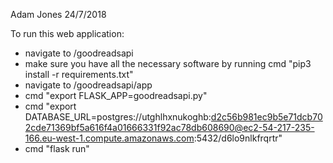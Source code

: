 Adam Jones
24/7/2018

To run this web application:
- navigate to /goodreadsapi
- make sure you have all the necessary software by running cmd "pip3 install -r requirements.txt"
- navigate to /goodreadsapi/app
- cmd "export FLASK_APP=goodreadsapi.py"
- cmd "export DATABASE_URL=postgres://utghlhxnukoghb:d2c56b981ec9b5e71dcb702cde71369bf5a616f4a01666331f92ac78db608690@ec2-54-217-235-166.eu-west-1.compute.amazonaws.com:5432/d6lo9nlkfrqrtr"
- cmd "flask run"
